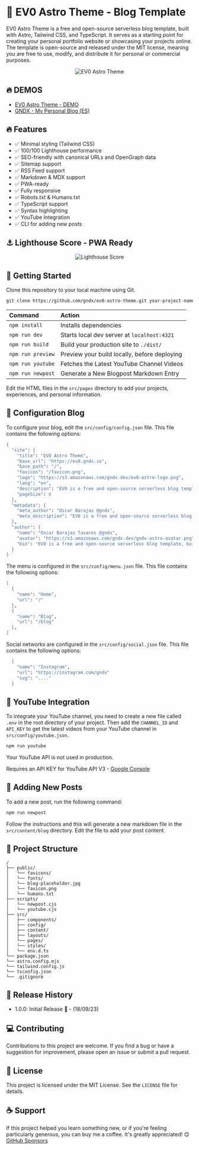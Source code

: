 # 🚀 EV0 Astro Theme - Blog Template

EV0 Astro Theme is a free and open-source serverless blog template, built with Astro, Tailwind CSS, and TypeScript. It serves as a starting point for creating your personal portfolio website or showcasing your projects online. The template is open-source and released under the MIT license, meaning you are free to use, modify, and distribute it for personal or commercial purposes.

<p align="center">
  <img align="center" alt="EV0 Astro Theme" src="https://s3.amazonaws.com/gndx.dev/ev0-astro-theme.png"/>
</p>

## 🔥 DEMOS

- [EV0 Astro Theme - DEMO](https://ev0.gndx.io/)
- [GNDX - My Personal Blog (ES)](https://gndx.dev)

## 🔥 Features

- ✅ Minimal styling (Tailwind CSS)
- ✅ 100/100 Lighthouse performance
- ✅ SEO-friendly with canonical URLs and OpenGraph data
- ✅ Sitemap support
- ✅ RSS Feed support
- ✅ Markdown & MDX support
- ✅ PWA-ready
- ✅ Fully responsive
- ✅ Robots.txt & Humans.txt
- ✅ TypeScript support
- ✅ Syntax highlighting
- ✅ YouTube Integration
- ✅ CLI for adding new posts

## ⚓ Lighthouse Score - PWA Ready

<p align="center">
  <img align="center" alt="Lighthouse Score" src="https://s3.amazonaws.com/gndx.dev/EV0-astro-theme-lighthouse.png"/>
</p>

## 🚀 Getting Started

Clone this repository to your local machine using Git.

```scheme
git clone https://github.com/gndx/ev0-astro-theme.git your-project-name
```

| Command           | Action                                       |
| :---------------- | :------------------------------------------- |
| `npm install`     | Installs dependencies                        |
| `npm run dev`     | Starts local dev server at `localhost:4321`  |
| `npm run build`   | Build your production site to `./dist/`      |
| `npm run preview` | Preview your build locally, before deploying |
| `npm run youtube` | Fetches the Latest YouTube Channel Videos    |
| `npm run newpost` | Generate a New Blogpost Markdown Entry       |

Edit the HTML files in the `src/pages` directory to add your projects, experiences, and personal information.

## 📝 Configuration Blog

To configure your blog, edit the `src/config/config.json` file. This file contains the following options:

```scheme
{
  "site": {
    "title": "EV0 Astro Theme",
    "base_url": "https://ev0.gndx.io",
    "base_path": "/",
    "favicon": "/favicon.png",
    "logo": "https://s3.amazonaws.com/gndx.dev/ev0-astro-logo.png",
    "lang": "en",
    "description": "EV0 is a free and open-source serverless blog template, built with Astro, Tailwind CSS, and TypeScript.",
    "pageSize": 6
  },
  "metadata": {
    "meta_author": "Oscar Barajas @gndx",
    "meta_description": "EV0 is a free and open-source serverless blog template, built with Astro, Tailwind CSS, and TypeScript."
  },
  "author": {
    "name": "Oscar Barajas Tavares @gndx",
    "avatar": "https://s3.amazonaws.com/gndx.dev/gndx-astro-avatar.png",
    "bio": "EV0 is a free and open-source serverless blog template, built with Astro, Tailwind CSS, and TypeScript."
  }
}
```

The menu is configured in the `src/config/menu.json` file. This file contains the following options:

```scheme
[
  {
    "name": "Home",
    "url": "/"
  },
  {
    "name": "Blog",
    "url": "/blog"
  },
]
```

Social networks are configured in the `src/config/social.json` file. This file contains the following options:

```scheme
  {
    "name": "Instagram",
    "url": "https://instagram.com/gndx"
    "svg": "...."
  }
```

## 🎥 YouTube Integration

To integrate your YouTube channel, you need to create a new file called `.env` in the root directory of your project. Then add the `CHANNEL_ID` and `API_KEY` to get the latest videos from your YouTube channel in `src/config/youtube.json`.

```scheme
npm run youtube
```

Your YouTube API is not used in production.

Requires an API KEY for YouTube API V3 - [Google Console](https://console.cloud.google.com/)

## 📝 Adding New Posts

To add a new post, run the following command:

```scheme
npm run newpost
```

Follow the instructions and this will generate a new markdown file in the `src/content/blog` directory. Edit the file to add your post content.

## 📂 Project Structure

```
/
├── public/
│   └── favicons/
│   └── fonts/
│   └── blog-placeholder.jpg
│   └── favicon.png
│   └── humans.txt
├── scripts/
│   └── newpost.cjs
│   └── youtube.cjs
├── src/
│   ├── components/
│   ├── config/
│   ├── content/
│   ├── layouts/
│   └── pages/
│   └── styles/
│   └── env.d.ts
└── package.json
└── astro.config.mjs
└── tailwind.config.js
└── tsconfig.json
└── .gitignore
```

## 🚀 Release History

- 1.0.0: Initial Release 🚀 - (18/09/23)

## 💻 Contributing

Contributions to this project are welcome. If you find a bug or have a suggestion for improvement, please open an issue or submit a pull request.

## 📃 License

This project is licensed under the MIT License. See the `LICENSE` file for details.

## ☕ Support

If this project helped you learn something new, or if you're feeling particularly generous, you can buy me a coffee. It's greatly appreciated! 😊 [GitHub Sponsors](https://github.com/sponsors/gndx)
